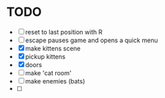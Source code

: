 # TODO

 - [ ] reset to last position with R
 - [ ] escape pauses game and opens a quick menu
 - [X] make kittens scene
 - [X] pickup kittens
 - [X] doors
 - [ ] make 'cat room'
 - [ ] make enemies (bats)
 - [ ] 
